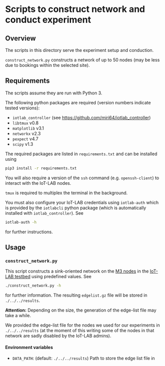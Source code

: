 # Scripts to construct network and conduct experiment

## Overview

The scripts in this directory serve the experiment setup and conduction.

`construct_network.py` constructs a network of up to 50 nodes (may be less due
to bookings within the selected site).

## Requirements
The scripts assume they are run with Python 3.

The following python packages are required (version numbers indicate tested
versions):

- `iotlab_controller` (see https://github.com/miri64/iotlab_controller)
- `libtmux` v0.8
- `matplotlib` v3.1
- `networkx` v2.3
- `pexpect` v4.7
- `scipy` v1.3

The required packages are listed in `requirements.txt` and can be installed
using

```sh
pip3 install -r requirements.txt
```

You will also require a version of the `ssh` command (e.g. `openssh-client`) to
interact with the IoT-LAB nodes.

`tmux` is required to multiplex the terminal in the background.

You must also configure your IoT-LAB credentials using `iotlab-auth` which is
provided by the `iotlabcli` python package (which is automatically installed
with `iotlab_controller`). See

```sh
iotlab-auth -h
```

for further instructions.

## Usage

### `construct_network.py`

This script constructs a sink-oriented network on the [M3 nodes] in the [IoT-LAB
testbed] using predefined values. See

```sh
./construct_network.py -h
```

for further information. The resulting `edgelist.gz` file will be stored in
`./../../results`.

**Attention:** Depending on the size, the generation of the edge-list file may
take a while.

We provided the edge-list file for the nodes we used for our experiments in
`./../../results` (at the moment of this writing some of the nodes in that
network are sadly disabled by the IoT-LAB admins).

#### Environment variables

- `DATA_PATH`: (default: `./../../results`) Path to store the edge list file in

[M3 nodes]: https://www.iot-lab.info/hardware/m3/
[IoT-LAB testbed]: https://www.iot-lab.info/
